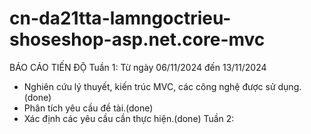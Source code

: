 # cn-da21tta-lamngoctrieu-shoseshop-asp.net.core-mvc
BÁO CÁO TIẾN ĐỘ
Tuần 1: Từ ngày 06/11/2024 đến 13/11/2024
+ Nghiên cứu lý thuyết, kiến trúc MVC, các công nghệ được sử dụng.(done)
+ Phân tích yêu cầu đề tài.(done)
+ Xác định các yêu cầu cần thực hiện.(done)
Tuần 2:
